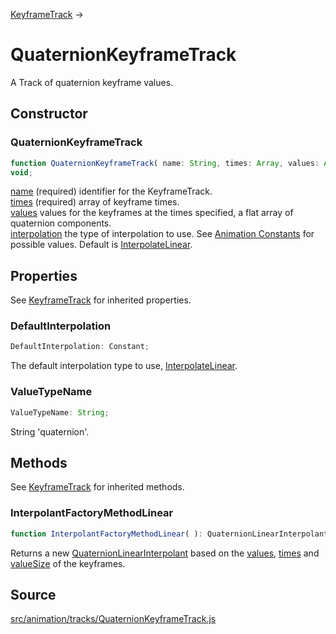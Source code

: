 [KeyframeTrack](en\animation\KeyframeTrack.html) →

# QuaternionKeyframeTrack

A Track of quaternion keyframe values.

## Constructor

### QuaternionKeyframeTrack

  
  
```ts  
function QuaternionKeyframeTrack( name: String, times: Array, values: Array ):
void;  
```  

[name](#) (required) identifier for the KeyframeTrack.  
[times](#) (required) array of keyframe times.  
[values](#) values for the keyframes at the times specified, a flat array of
quaternion components.  
[interpolation](#) the type of interpolation to use. See [Animation
Constants](en\constants\Animation.html) for possible values. Default is
[InterpolateLinear](en\constants\Animation.html).

## Properties

See [KeyframeTrack](en\animation\KeyframeTrack.html) for inherited properties.

### DefaultInterpolation

  
  
```ts  
DefaultInterpolation: Constant;  
```  

The default interpolation type to use,
[InterpolateLinear](en\constants\Animation.html).

### ValueTypeName

  
  
```ts  
ValueTypeName: String;  
```  

String 'quaternion'.

## Methods

See [KeyframeTrack](en\animation\KeyframeTrack.html) for inherited methods.

### InterpolantFactoryMethodLinear

  
  
```ts  
function InterpolantFactoryMethodLinear( ): QuaternionLinearInterpolant;  
```  

Returns a new
[QuaternionLinearInterpolant](en\math\interpolants\QuaternionLinearInterpolant.html)
based on the [values](#), [times](#) and [valueSize](#) of the keyframes.

## Source

<a
href="https://github.com/mrdoob/three.js/blob/master/src/animation/tracks/QuaternionKeyframeTrack.js">src/animation/tracks/QuaternionKeyframeTrack.js</a>

